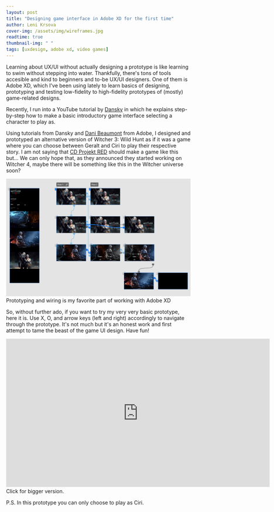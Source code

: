 ```yaml
---
layout: post
title: "Designing game interface in Adobe XD for the first time"
author: Leni Krsova
cover-img: /assets/img/wireframes.jpg
readtime: true
thumbnail-img: " "
tags: [uxdesign, adobe xd, video games]
---
```


Learning about UX/UI without actually designing a prototype is like learning to swim without stepping into water. Thankfully, there's tons of tools accesible and kind to beginners and to-be UX/UI designers. One of them is Adobe XD, which I've been using lately to learn basics of designing, prototyping and testing low-fidelity to high-fidelity prototypes of (mostly) game-related designs.

Recently, I run into a YouTube tutorial by <a href="https://www.youtube.com/channel/UCAbq1eKey19tt-FfaIO1RMA">Dansky</a> in which he explains step-by-step how to make a basic introductory game interface selecting a character to play as.


 Using tutorials from Dansky and <a href="https://twitter.com/pingdani">Dani Beaumont</a> from Adobe, I designed and prototyped an alternative version of Witcher 3: Wild Hunt as if it was a game where you can choose between Geralt and Ciri to play their respective story. I am not saying that <a href="https://en.cdprojektred.com/">CD Projekt RED</a> should make a game like this but... We can only hope that, as they announced they started working on Witcher 4, maybe there will be something like this in the Witcher universe soon?

<img src="/assets/img/adobe-xd-fun-stuff.PNG">
Prototyping and wiring is my favorite part of working with Adobe XD

So, without further ado, if you want to try my very very basic prototype, here it is. Use X, O, and arrow keys (left and right) accordingly to navigate through the prototype. It's not much but it's an honest work and first attempt to tame the beast of the game UI design. Have fun!

<center><iframe width="720" height="405" src="https://xd.adobe.com/embed/4917e1e6-bf6f-43db-9869-b40bb0d5a19a-1c44/" frameborder="0" allowfullscreen></iframe></center>
Click for bigger version.

P.S. In this prototype you can only choose to play as Ciri.